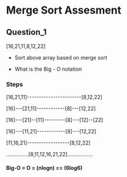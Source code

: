 # Merge Sort Assesment

## Question_1 
[16,21,11,8,12,22] 

- Sort above array based on merge sort

- What is the Big - O notation


### Steps

[16,21,11]-----------------------[8,12,22]

[16]---[21,11]------------[8]---[12,22]

[16]---[21]--[11]---------[8]---[12]--[22]

[16]---[11,21]------------[8]---[12,22]

[11,16,21]------------------[8,12,22]   

...............[8,11,12,16,21,22].................

#### Big-O = O = (nlogn) == (6log6)




